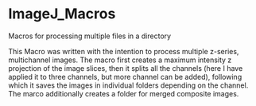 # ImageJ_Macros
Macros for processing multiple files in a directory

This Macro was written with the intention to process multiple z-series, multichannel images. The macro first creates a maximum intensity z projection of the image slices, then it splits all the channels (here I have applied it to three channels, but more channel can be added), following which it saves the images in individual folders depending on the channel. The marco additionally creates a folder for merged composite images. 

